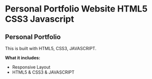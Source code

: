 # Personal Portfolio Website HTML5 CSS3 Javascript

<h2>Personal Portfolio </h2>

<p>This is built with HTML5, CSS3, JAVASCRIPT. </p>

<b>What it includes:</b>

<ul>
<li> Responsive Layout</li>
<li> HTML5 & CSS3 & JAVASCRIPT</li>
</ul>
